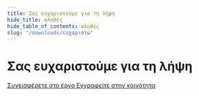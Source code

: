 ```yaml
---
title: Σας ευχαριστούμε για τη λήψη
hide_title: αληθές
hide_table_of_contents: αληθές
slug: "/downloads/ευχαριστώ"
---
```


<div className="text-center margin-top--xl">

# Σας ευχαριστούμε για τη λήψη

<div className="row margin-bottom--lg padding--sm flex-center">
<a className="button button--outline button--warning button--lg margin--sm" href="/contributing">
  Συνεισφέρετε στο έργο
</a>
<a className="button button--outline button--info button--lg margin--sm" href="https://linwood.dev/matrix">
  Εγγραφείτε στην κοινότητα
</a>

</div>

</div>
